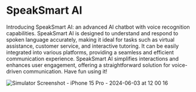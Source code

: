# SpeakSmart AI

Introducing SpeakSmart AI: an advanced AI chatbot with voice recognition capabilities. SpeakSmart AI is designed to understand and respond to spoken language accurately, making it ideal for tasks such as virtual assistance, customer service, and interactive tutoring. It can be easily integrated into various platforms, providing a seamless and efficient communication experience. SpeakSmart AI simplifies interactions and enhances user engagement, offering a straightforward solution for voice-driven communication. Have fun using it!

![Simulator Screenshot - iPhone 15 Pro - 2024-06-03 at 12 00 16](https://github.com/lipej/clear-my-doubts/assets/80367187/14b13aae-c6a2-478b-a972-d730731ddc66)
